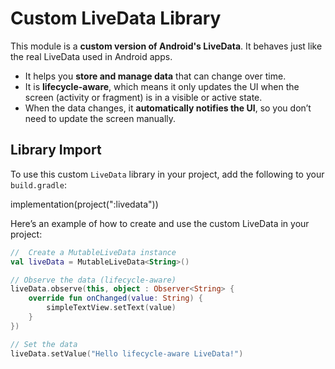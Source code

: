 # Custom LiveData Library

This module is a **custom version of Android's LiveData**. It behaves just like the real LiveData used in Android apps.

- It helps you **store and manage data** that can change over time.
- It is **lifecycle-aware**, which means it only updates the UI when the screen (activity or fragment) is in a visible or active state.
- When the data changes, it **automatically notifies the UI**, so you don’t need to update the screen manually.

## Library Import

To use this custom `LiveData` library in your project, add the following to your `build.gradle`:

implementation(project(":livedata"))

Here’s an example of how to create and use the custom LiveData in your project:

```kotlin
//  Create a MutableLiveData instance
val liveData = MutableLiveData<String>()

// Observe the data (lifecycle-aware)
liveData.observe(this, object : Observer<String> {
    override fun onChanged(value: String) {
        simpleTextView.setText(value)
    }
})

// Set the data
liveData.setValue("Hello lifecycle-aware LiveData!")
